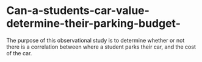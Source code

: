 # Can-a-students-car-value-determine-their-parking-budget-
The purpose of this observational study is to determine whether or not there is a correlation between where a student parks their car, and the cost of the car. 
